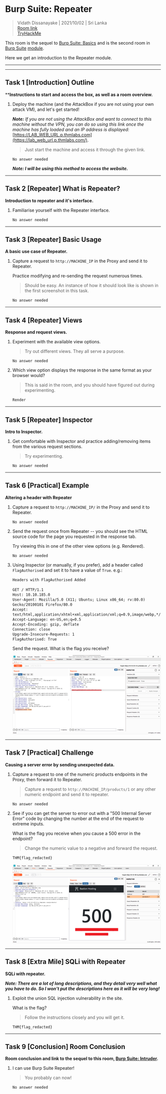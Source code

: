 # Burp Suite: Repeater
  
> Vidath Dissanayake | 2021/10/02 | Sri Lanka  
> [Room link](https://tryhackme.com/room/burpsuiterepeater)  
> [TryHackMe](https://tryhackme.com)
  
This room is the sequel to [Burp Suite: Basics](../burpsuitebasics/burpsuitebasics.md) and is the second room in [Burp Suite](../Burp%20Suite.md) [module](../../modules.md).
  
Here we get an introduction to the Repeater module.
  
---
---
  
## Task 1 [Introduction] Outline
  
****Instructions to start and access the box, as well as a room overview.**

1. Deploy the machine (and the AttackBox if you are not using your own attack VM), and let's get started!

    _**Note:** If you are not using the AttackBox and want to connect to this machine without the VPN, you can do so using this link once the machine has fully loaded and an IP address is displayed:_ [https://LAB_WEB_URL.p.thmlabs.com](https://lab_web_url.p.thmlabs.com/).
    
    > Just start the machine and access it through the given link.
    
    ```
    No answer needed
    ```

    ***Note: I will be using this method to access the website.***
    
---

## Task 2 [Repeater] What is Repeater?

**Introduction to repeater and it's interface.**

1. Familiarise yourself with the Repeater interface.

    ```
    No answer needed
    ```

---

## Task 3 [Repeater] Basic Usage

**A basic use case of Repeater.**

1. Capture a request to `http://MACHINE_IP` in the Proxy and send it to Repeater.

    Practice modifying and re-sending the request numerous times.
    
    > Should be easy. An instance of how it should look like is shown in the first screenshot in this task.

    ```
    No answer needed
    ```

---

## Task 4 [Repeater] Views

**Response and request views.**

1. Experiment with the available view options.

    > Try out different views. They all serve a purpose.

    ```
    No answer needed
    ```
    
2. Which view option displays the response in the same format as your browser would?

    > This is said in the room, and you should have figured out during experimenting.

    ```
    Render
    ```

---

## Task 5 [Repeater] Inspector

**Intro to Inspector.**

1. Get comfortable with Inspector and practice adding/removing items from the various request sections.

    > Try experimenting.

    ```
    No answer needed
    ```

---

## Task 6 [Practical] Example

**Altering a header with Repeater**

1. Capture a request to `http://MACHINE_IP/` in the Proxy and send it to Repeater.

    ```
    No answer needed
    ```

2. Send the request once from Repeater -- you should see the HTML source code for the page you requested in the response tab.

    Try viewing this in one of the other view options (e.g. Rendered).

    ```
    No answer needed
    ```

3. Using Inspector (or manually, if you prefer), add a header called `FlagAuthorised` and set it to have a value of `True`. e.g.:

    ```
    Headers with FlagAuthorised Added

    GET / HTTP/1.1
    Host: 10.10.185.0
    User-Agent: Mozilla/5.0 (X11; Ubuntu; Linux x86_64; rv:80.0) Gecko/20100101 Firefox/80.0
    Accept: text/html,application/xhtml+xml,application/xml;q=0.9,image/webp,*/*;q=0.8
    Accept-Language: en-US,en;q=0.5
    Accept-Encoding: gzip, deflate
    Connection: close
    Upgrade-Insecure-Requests: 1
    FlagAuthorised: True
    ```

    Send the request. What is the flag you receive?

    ![Modified request and response with flag](assets/images/t6q3.png)

---

## Task 7 [Practical] Challenge

**Causing a server error by sending unexpected data.**

1. Capture a request to one of the numeric products endpoints in the Proxy, then forward it to Repeater.

    > Capture a request to `http://MACHINE_IP/products/1` or any other numeric endpoint and send it to repeater.

    ```
    No answer needed
    ```

2. See if you can get the server to error out with a "500 Internal Server Error" code by changing the number at the end of the request to extreme inputs.

    What is the flag you receive when you cause a 500 error in the endpoint?
    
    > Change the numeric value to a negative and forward the request.

    ```
    THM{flag_redacted}
    ```
    
    [//]: # (THM{N2MzMzFhMTA1MmZiYjA2YWQ4M2ZmMzhl})

    ![Successful 500 status code](assets/images/t7q2.png)

---

## Task 8 [Extra Mile] SQLi with Repeater

**SQLi with repeater.**

***Note: There are a lot of long descriptions, and they detail very well what you have to do. So I won't put the descriptions here as it will be very long!***

1. Exploit the union SQL injection vulnerability in the site.

    What is the flag?
    
    > Follow the instructions closely and you will get it. 

    ```
    THM{flag_redacted}
    ```
    
    [//]: # (THM{ZGE3OTUyZGMyMzkwNjJmZjg3Mzk1NjJh})
    
---

## Task 9 [Conclusion] Room Conclusion

**Room conclusion and link to the sequel to this room, [Burp Suite: Intruder](../burpsuiteintruder/burpsuiteintruder.md).**

1. I can use Burp Suite Repeater!

    > You probably can now!

    ```
    No answer needed
    ```
